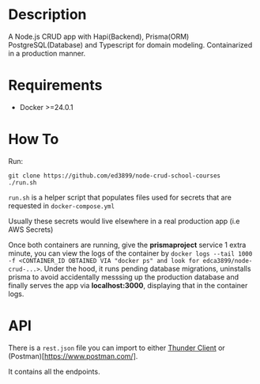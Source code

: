# Description
A Node.js CRUD app with Hapi(Backend), Prisma(ORM) PostgreSQL(Database) and Typescript for domain modeling.
Containarized in a production manner.

# Requirements
- Docker >=24.0.1

# How To
Run:

```
git clone https://github.com/ed3899/node-crud-school-courses
./run.sh
```

`run.sh` is a helper script that populates files used for secrets that are requested in `docker-compose.yml`

Usually these secrets would live elsewhere in a real production app (i.e AWS Secrets)

Once both containers are running, give the **prismaproject** service 1 extra minute, you can view the logs of the container by `docker logs --tail 1000 -f <CONTAINER_ID OBTAINED VIA "docker ps" and look for edca3899/node-crud-...>`. Under the hood, it runs pending database migrations, uninstalls prisma to avoid accidentally messsing up the production database and finally serves the app via **localhost:3000**, displaying that in the container logs.

# API
There is a `rest.json` file you can import to either [Thunder Client](https://marketplace.visualstudio.com/items?itemName=rangav.vscode-thunder-client) or (Postman)[https://www.postman.com/].

It contains all the endpoints.